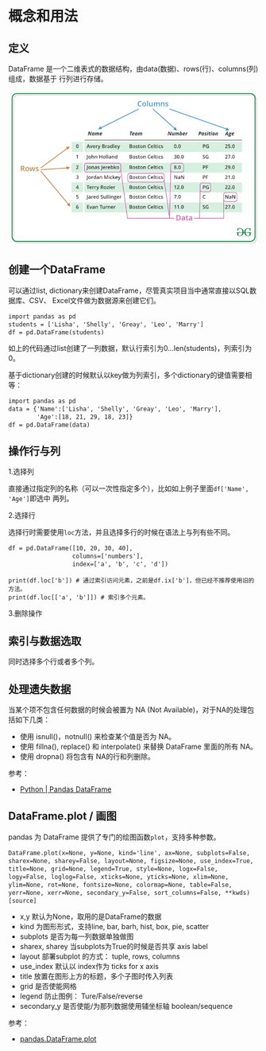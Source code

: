 # 概念和用法

## 定义

DataFrame 是一个二维表式的数据结构，由data(数据)、rows(行)、columns(列)组成，数据基于
行列进行存储。

![](dataframe.png)

## 创建一个DataFrame

可以通过list, dictionary来创建DataFrame，尽管真实项目当中通常直接以SQL数据库、CSV、
Excel文件做为数据源来创建它们。

```
import pandas as pd
students = ['Lisha', 'Shelly', 'Greay', 'Leo', 'Marry']
df = pd.DataFrame(students)
```

如上的代码通过list创建了一列数据，默认行索引为0...len(students)，列索引为0。

基于dictionary创建的时候默认以key做为列索引，多个dictionary的键值需要相等：

```
import pandas as pd
data = {'Name':['Lisha', 'Shelly', 'Greay', 'Leo', 'Marry'],
        'Age':[18, 21, 29, 18, 23]}
df = pd.DataFrame(data)
```

## 操作行与列

1.选择列

直接通过指定列的名称（可以一次性指定多个），比如如上例子里面`df['Name', 'Age']`即选中
两列。

2.选择行

选择行时需要使用`loc`方法，并且选择多行的时候在语法上与列有些不同。

```
df = pd.DataFrame([10, 20, 30, 40],
                  columns=['numbers'],
                  index=['a', 'b', 'c', 'd'])

print(df.loc['b']) # 通过索引访问元素，之前是df.ix['b']，但已经不推荐使用旧的方法。
print(df.loc[['a', 'b']]) # 索引多个元素。
```

3.删除操作


## 索引与数据选取

同时选择多个行或者多个列。

## 处理遗失数据

当某个项不包含任何数据的时候会被置为 NA (Not Available)，对于NA的处理包括如下几类：

- 使用 isnull()，notnull() 来检查某个值是否为 NA。
- 使用 fillna(), replace() 和 interpolate() 来替换 DataFrame 里面的所有 NA。
- 使用 dropna() 将包含有 NA的行和列删除。

参考：

- [Python | Pandas DataFrame](https://www.geeksforgeeks.org/python-pandas-dataframe/)

## DataFrame.plot / 画图

pandas 为 DataFrame 提供了专门的绘图函数`plot`，支持多种参数。

```
DataFrame.plot(x=None, y=None, kind='line', ax=None, subplots=False, sharex=None, sharey=False, layout=None, figsize=None, use_index=True, title=None, grid=None, legend=True, style=None, logx=False, logy=False, loglog=False, xticks=None, yticks=None, xlim=None, ylim=None, rot=None, fontsize=None, colormap=None, table=False, yerr=None, xerr=None, secondary_y=False, sort_columns=False, **kwds)[source]
```

- x,y 默认为None，取用的是DataFrame的数据
- kind 为图形形式，支持line, bar, barh, hist, box, pie, scatter
- subplots 是否为每一列数据单独做图
- sharex, sharey 当subplots为True的时候是否共享 axis label
- layout 部署subplot 的方式： tuple, rows, columns
- use_index 默认以 index作为 ticks for x axis
- title 放置在图形上方的标题，多个子图时传入列表
- grid 是否使能网格
- legend 防止图例： Ture/False/reverse
- secondary_y 是否使能/为那列数据使用辅坐标轴 boolean/sequence

参考：

- [pandas.DataFrame.plot](https://pandas.pydata.org/pandas-docs/stable/reference/api/pandas.DataFrame.plot.html)
